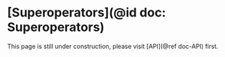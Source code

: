 # [Superoperators](@id doc: Superoperators)

This page is still under construction, please visit [API](@ref doc-API) first.